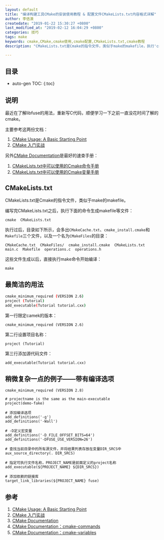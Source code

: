 ```yaml
---
layout: default
title: "编译构建工具CMake的安装使用教程 & 配置文件CMakeLists.txt内容格式详解"
author: 李佶澳
createdate: "2019-01-22 15:30:27 +0800"
last_modified_at: "2019-02-12 16:04:29 +0800"
categories: 技巧
tags: make
keywords: cmake,CMake,cmake使用,cmake配置,CMakeLists.txt,cmake教程
description: "CMakeLists.txt是Cmake的指令文件，类似于make的makefile，执行'cmake  CMakeLists.txt'生成CMakeCache.txt等文件"

---
```


## 目录
* auto-gen TOC:
{:toc}

## 说明

最近在了解libfuse的用法，重新写C代码，顺便学习一下之前一直没花时间了解的cmake。

主要参考这两份文档：

1. [CMake Usage: A Basic Starting Point][1]
2. [CMake 入门实战][2]

另外[CMake Documentation][3]是最好的速查手册：

1. [CMakeLists.txt中可以使用的Cmake命令手册][4]
2. [CMakeLists.txt中可以使用的Cmake变量手册][5]

## CMakeLists.txt

CMakeLists.txt是Cmake的指令文件，类似于make的makefile。

编写完CMakeLists.txt之后，执行下面的命令生成makefile等文件：

	cmake  CMakeLists.txt

执行过后，目录如下所示，会多出`CMakeCache.txt`、`cmake_install.cmake`和`Makefile`三个文件，以及一个名为`CMakeFiles`的目录：

	CMakeCache.txt  CMakeFiles/  cmake_install.cmake  CMakeLists.txt  main.c  Makefile  operations.c  operations.h

这些文件生成以后，直接执行make命令开始编译：

	make

## 最简洁的用法

```bash
cmake_minimum_required (VERSION 2.6)
project (Tutorial)
add_executable(Tutorial tutorial.cxx)
```

第一行限定camek的版本：

	cmake_minimum_required (VERSION 2.6)

第二行设置项目名称：

	project (Tutorial)

第三行添加源代码文件：

	add_executable(Tutorial tutorial.cxx)

## 稍微复杂一点的例子——带有编译选项

```make
cmake_minimum_required (VERSION 2.8)

# projectname is the same as the main-executable
project(demo-fake)

# 添加编译选项
add_definitions('-g')
add_definitions('-Wall')

# -D定义宏变量
add_definitions('-D_FILE_OFFSET_BITS=64')
add_definitions('-DFUSE_USE_VERSION=26')

# 查找当前目录中的所有源文件，并将结果列表存放在变量DIR_SRCS中
aux_source_directory(. DIR_SRCS)

# 指定可执行文件名称，PROJECT_NAME是前面定义的project名称
add_executable(${PROJECT_NAME} ${DIR_SRCS})

# 添加依赖的链接库
target_link_libraries(${PROJECT_NAME} fuse)
```

## 参考

1. [CMake Usage: A Basic Starting Point][1]
2. [CMake 入门实战][2]
3. [CMake Documentation][3]
4. [CMake Documentation：cmake-commands][4]
5. [CMake Documentation：cmake-variables][5]

[1]: https://cmake.org/cmake-tutorial/ "CMake Usage: A Basic Starting Point"
[2]: https://www.hahack.com/codes/cmake/ "CMake 入门实战"
[3]: https://cmake.org/cmake/help/v3.13/ "CMake Documentation"
[4]: https://cmake.org/cmake/help/v3.13/manual/cmake-commands.7.html "CMake Documentation：cmake-commands"
[5]: https://cmake.org/cmake/help/v3.13/manual/cmake-variables.7.html "CMake Documentation：cmake-variables"
